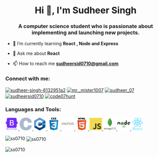 <h1 align="center">Hi 👋, I'm Sudheer Singh</h1>
<h3 align="center">A computer science student who is passionate about implementing and launching new projects.</h3>

- 🌱 I’m currently learning **React , Node and Express**

- 💬 Ask me about **React**

- 📫 How to reach me **sudheersid0710@gmail.com**

<h3 align="left">Connect with me:</h3>
<p align="left">
<a href="https://linkedin.com/in/sudheer-singh-6132951a2" target="blank"><img align="center" src="https://raw.githubusercontent.com/rahuldkjain/github-profile-readme-generator/neutral-icons/src/images/icons/Social/linked-in-alt.svg" alt="sudheer-singh-6132951a2" height="30" width="40" /></a>
<a href="https://instagram.com/mr._mister1007" target="blank"><img align="center" src="https://raw.githubusercontent.com/rahuldkjain/github-profile-readme-generator/neutral-icons/src/images/icons/Social/instagram.svg" alt="mr._mister1007" height="30" width="40" /></a>
<a href="https://www.codechef.com/users/sudheer_07" target="blank"><img align="center" src="https://cdn.jsdelivr.net/npm/simple-icons@3.1.0/icons/codechef.svg" alt="sudheer_07" height="30" width="40" /></a>
<a href="https://www.hackerrank.com/sudheersid0710" target="blank"><img align="center" src="https://raw.githubusercontent.com/rahuldkjain/github-profile-readme-generator/neutral-icons/src/images/icons/Social/hackerrank.svg" alt="sudheersid0710" height="30" width="40" /></a>
<a href="https://codeforces.com/profile/code07hunt" target="blank"><img align="center" src="https://cdn.jsdelivr.net/npm/simple-icons@3.0.1/icons/codeforces.svg" alt="code07hunt" height="30" width="40" /></a>
</p>

<h3 align="left">Languages and Tools:</h3>
<p align="left"> <a href="https://getbootstrap.com" target="_blank"> <img src="https://raw.githubusercontent.com/devicons/devicon/master/icons/bootstrap/bootstrap-plain-wordmark.svg" alt="bootstrap" width="40" height="40"/> </a> <a href="https://www.cprogramming.com/" target="_blank"> <img src="https://raw.githubusercontent.com/devicons/devicon/master/icons/c/c-original.svg" alt="c" width="40" height="40"/> </a> <a href="https://www.w3schools.com/cpp/" target="_blank"> <img src="https://raw.githubusercontent.com/devicons/devicon/master/icons/cplusplus/cplusplus-original.svg" alt="cplusplus" width="40" height="40"/> </a> <a href="https://www.w3schools.com/css/" target="_blank"> <img src="https://raw.githubusercontent.com/devicons/devicon/master/icons/css3/css3-original-wordmark.svg" alt="css3" width="40" height="40"/> </a> <a href="https://expressjs.com" target="_blank"> <img src="https://raw.githubusercontent.com/devicons/devicon/master/icons/express/express-original-wordmark.svg" alt="express" width="40" height="40"/> </a> <a href="https://www.w3.org/html/" target="_blank"> <img src="https://raw.githubusercontent.com/devicons/devicon/master/icons/html5/html5-original-wordmark.svg" alt="html5" width="40" height="40"/> </a> <a href="https://developer.mozilla.org/en-US/docs/Web/JavaScript" target="_blank"> <img src="https://raw.githubusercontent.com/devicons/devicon/master/icons/javascript/javascript-original.svg" alt="javascript" width="40" height="40"/> </a> <a href="https://www.mongodb.com/" target="_blank"> <img src="https://raw.githubusercontent.com/devicons/devicon/master/icons/mongodb/mongodb-original-wordmark.svg" alt="mongodb" width="40" height="40"/> </a> <a href="https://nodejs.org" target="_blank"> <img src="https://raw.githubusercontent.com/devicons/devicon/master/icons/nodejs/nodejs-original-wordmark.svg" alt="nodejs" width="40" height="40"/> </a> <a href="https://reactjs.org/" target="_blank"> <img src="https://raw.githubusercontent.com/devicons/devicon/master/icons/react/react-original-wordmark.svg" alt="react" width="40" height="40"/> </a> </p>

<p><img align="left" src="https://github-readme-stats.vercel.app/api/top-langs?username=ss0710&show_icons=true&locale=en&layout=compact" alt="ss0710" /></p>

<p>&nbsp;<img align="center" src="https://github-readme-stats.vercel.app/api?username=ss0710&show_icons=true&locale=en" alt="ss0710" /></p>

<p><img align="center" src="https://github-readme-streak-stats.herokuapp.com/?user=ss0710&" alt="ss0710" /></p>
